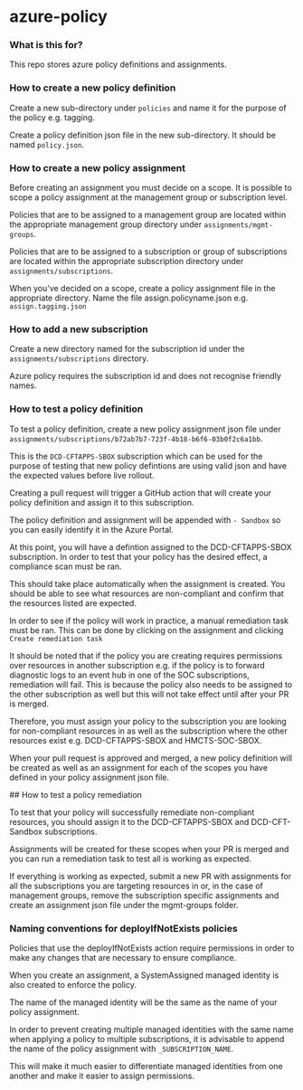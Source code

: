 # azure-policy

### What is this for?

This repo stores azure policy definitions and assignments. 

### How to create a new policy definition

Create a new sub-directory under `policies` and name it for the purpose of the policy e.g. tagging.

Create a policy definition json file in the new sub-directory. It should be named `policy.json`.

### How to create a new policy assignment

Before creating an assignment you must decide on a scope. It is possible to scope a policy assignment at the management group or subscription level.

Policies that are to be assigned to a management group are located within the appropriate management group directory under `assignments/mgmt-groups`.

Policies that are to be assigned to a subscription or group of subscriptions are located within the appropriate subscription directory under `assignments/subscriptions`.

When you've decided on a scope, create a policy assignment file in the appropriate directory. Name the file assign.policyname.json e.g. `assign.tagging.json`

### How to add a new subscription

Create a new directory named for the subscription id under the `assignments/subscriptions` directory.

Azure policy requires the subscription id and does not recognise friendly names.

### How to test a policy definition

To test a policy definition, create a new policy assignment json file under `assignments/subscriptions/b72ab7b7-723f-4b18-b6f6-03b0f2c6a1bb`.

This is the `DCD-CFTAPPS-SBOX` subscription which can be used for the purpose of testing that new policy defintions are using valid json and have the expected values before live rollout.

Creating a pull request will trigger a GitHub action that will create your policy definition and assign it to this subscription.

The policy definition and assignment will be appended with `- Sandbox` so you can easily identify it in the Azure Portal.

At this point, you will have a defintion assigned to the DCD-CFTAPPS-SBOX subscription. In order to test that your policy has the desired effect, a compliance scan must be ran.

This should take place automatically when the assignment is created. You should be able to see what resources are non-compliant and confirm that the resources listed are expected.

In order to see if the policy will work in practice, a manual remediation task must be ran. This can be done by clicking on the assignment and clicking `Create remediation task`

It should be noted that if the policy you are creating requires permissions over resources in another subscription e.g. if the policy is to forward diagnostic logs to an event hub in one of the SOC subscriptions, remediation will fail. This is because the policy also needs to be assigned to the other subscription as well but this will not take effect until after your PR is merged.

Therefore, you must assign your policy to the subscription you are looking for non-compliant resources in as well as the subscription where the other resources exist e.g. DCD-CFTAPPS-SBOX and HMCTS-SOC-SBOX.

When your pull request is approved and merged, a new policy definition will be created as well as an assignment for each of the scopes you have defined in your policy assignment json file.

## How to test a policy remediation

To test that your policy will successfully remediate non-compliant resources, you should assign it to the DCD-CFTAPPS-SBOX and DCD-CFT-Sandbox subscriptions.

Assignments will be created for these scopes when your PR is merged and you can run a remediation task to test all is working as expected.

If everything is working as expected, submit a new PR with assignments for all the subscriptions you are targeting resources in or, in the case of management groups, remove the subscription specific assignments and create an assignment json file under the mgmt-groups folder.

### Naming conventions for deployIfNotExists policies

Policies that use the deployIfNotExists action require permissions in order to make any changes that are necessary to ensure compliance.

When you create an assignment, a SystemAssigned managed identity is also created to enforce the policy.

The name of the managed identity will be the same as the name of your policy assignment.

In order to prevent creating multiple managed identities with the same name when applying a policy to multiple subscriptions, it is advisable to append the name of the policy assignment with `_SUBSCRIPTION_NAME`.

This will make it much easier to differentiate managed identities from one another and make it easier to assign permissions.